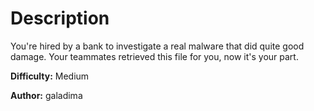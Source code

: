 # Description
You're hired by a bank to investigate a real malware that did quite good damage. Your teammates retrieved this file for you, now it's your part.


**Difficulty:** Medium



**Author:** galadima
